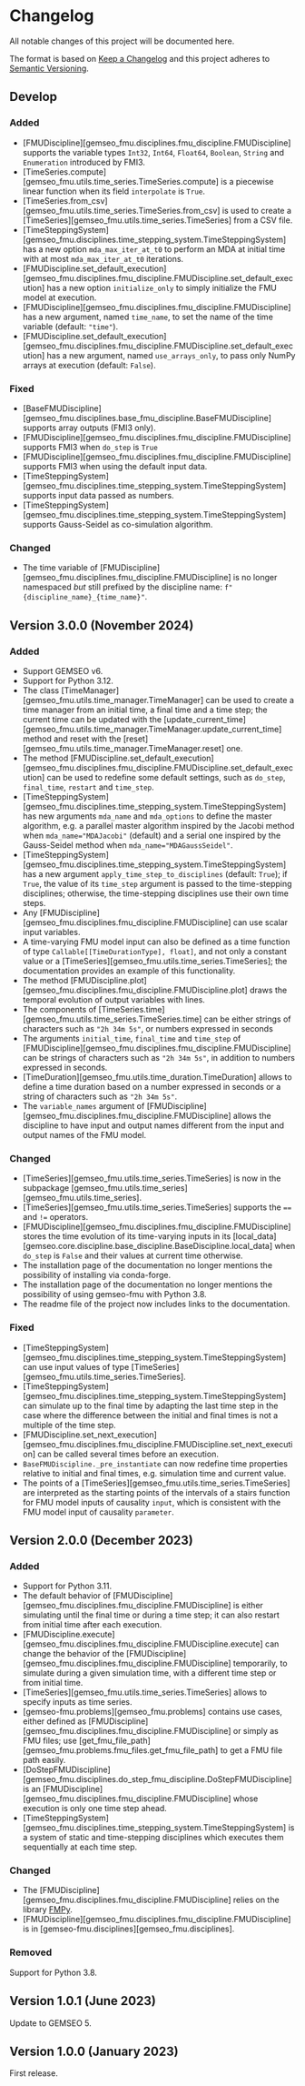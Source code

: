 <!--
Copyright 2021 IRT Saint Exupéry, https://www.irt-saintexupery.com

This work is licensed under the Creative Commons Attribution-ShareAlike 4.0
International License. To view a copy of this license, visit
http://creativecommons.org/licenses/by-sa/4.0/ or send a letter to Creative
Commons, PO Box 1866, Mountain View, CA 94042, USA.
-->

<!--
Changelog titles are:
- Added: for new features.
- Changed: for changes in existing functionality.
- Deprecated: for soon-to-be removed features.
- Removed: for now removed features.
- Fixed: for any bug fixes.
- Security: in case of vulnerabilities.
-->

# Changelog

All notable changes of this project will be documented here.

The format is based on
[Keep a Changelog](https://keepachangelog.com/en/1.0.0)
and this project adheres to
[Semantic Versioning](https://semver.org/spec/v2.0.0.html).

## Develop

### Added

- [FMUDiscipline][gemseo_fmu.disciplines.fmu_discipline.FMUDiscipline] supports the variable types `Int32`, `Int64`, `Float64`, `Boolean`, `String` and `Enumeration` introduced by FMI3.
- [TimeSeries.compute][gemseo_fmu.utils.time_series.TimeSeries.compute] is a piecewise linear function when its field ``interpolate`` is ``True``.
- [TimeSeries.from_csv][gemseo_fmu.utils.time_series.TimeSeries.from_csv] is used to create a [TimeSeries][gemseo_fmu.utils.time_series.TimeSeries] from a CSV file.
- [TimeSteppingSystem][gemseo_fmu.disciplines.time_stepping_system.TimeSteppingSystem] has a new option ``mda_max_iter_at_t0`` to perform an MDA at initial time with at most ``mda_max_iter_at_t0`` iterations.
- [FMUDiscipline.set_default_execution][gemseo_fmu.disciplines.fmu_discipline.FMUDiscipline.set_default_execution] has a new option ``initialize_only`` to simply initialize the FMU model at execution.
- [FMUDiscipline][gemseo_fmu.disciplines.fmu_discipline.FMUDiscipline] has a new argument, named ``time_name``, to set the name of the time variable (default: ``"time"``).
- [FMUDiscipline.set_default_execution][gemseo_fmu.disciplines.fmu_discipline.FMUDiscipline.set_default_execution] has a new argument, named ``use_arrays_only``, to pass only NumPy arrays at execution (default: ``False``).

### Fixed

- [BaseFMUDiscipline][gemseo_fmu.disciplines.base_fmu_discipline.BaseFMUDiscipline] supports array outputs (FMI3 only).
- [FMUDiscipline][gemseo_fmu.disciplines.fmu_discipline.FMUDiscipline] supports FMI3 when ``do_step`` is ``True``
- [FMUDiscipline][gemseo_fmu.disciplines.fmu_discipline.FMUDiscipline] supports FMI3 when using the default input data.
- [TimeSteppingSystem][gemseo_fmu.disciplines.time_stepping_system.TimeSteppingSystem] supports input data passed as numbers.
- [TimeSteppingSystem][gemseo_fmu.disciplines.time_stepping_system.TimeSteppingSystem] supports Gauss-Seidel as co-simulation algorithm.

### Changed

- The time variable of [FMUDiscipline][gemseo_fmu.disciplines.fmu_discipline.FMUDiscipline] is no longer namespaced *but* still prefixed by the discipline name: ``f"{discipline_name}_{time_name}"``.

## Version 3.0.0 (November 2024)

### Added

- Support GEMSEO v6.
- Support for Python 3.12.
- The class [TimeManager][gemseo_fmu.utils.time_manager.TimeManager] can be used to create a time manager
  from an initial time, a final time and a time step;
  the current time can be updated
  with the [update_current_time][gemseo_fmu.utils.time_manager.TimeManager.update_current_time] method
  and reset with the [reset][gemseo_fmu.utils.time_manager.TimeManager.reset] one.
- The method
  [FMUDiscipline.set_default_execution][gemseo_fmu.disciplines.fmu_discipline.FMUDiscipline.set_default_execution]
  can be used to redefine some default settings, such as `do_step`, `final_time`, `restart` and `time_step`.
- [TimeSteppingSystem][gemseo_fmu.disciplines.time_stepping_system.TimeSteppingSystem]
  has new arguments `mda_name` and `mda_options` to define the master algorithm,
  e.g. a parallel master algorithm inspired by the Jacobi method when `mda_name="MDAJacobi"` (default)
  and a serial one inspired by the Gauss-Seidel method when `mda_name="MDAGaussSeidel"`.
- [TimeSteppingSystem][gemseo_fmu.disciplines.time_stepping_system.TimeSteppingSystem]
  has a new argument `apply_time_step_to_disciplines` (default: `True`);
  if `True`,
  the value of its `time_step` argument is passed to the time-stepping disciplines;
  otherwise,
  the time-stepping disciplines use their own time steps.
- Any [FMUDiscipline][gemseo_fmu.disciplines.fmu_discipline.FMUDiscipline] can use scalar input variables.
- A time-varying FMU model input can also be defined
  as a time function of type `Callable[[TimeDurationType], float]`,
  and not only a constant value or a
  [TimeSeries][gemseo_fmu.utils.time_series.TimeSeries];
  the documentation provides an example of this functionality.
- The method
  [FMUDiscipline.plot][gemseo_fmu.disciplines.fmu_discipline.FMUDiscipline.plot]
  draws the temporal evolution of output variables with lines.
- The components of
  [TimeSeries.time][gemseo_fmu.utils.time_series.TimeSeries.time]
  can be either strings of characters such as `"2h 34m 5s"`,
  or numbers expressed in seconds
- The arguments `initial_time`, `final_time` and `time_step` of
  [FMUDiscipline][gemseo_fmu.disciplines.fmu_discipline.FMUDiscipline]
  can be strings of characters such as `"2h 34m 5s"`,
  in addition to numbers expressed in seconds.
- [TimeDuration][gemseo_fmu.utils.time_duration.TimeDuration]
  allows to define a time duration
  based on a number expressed in seconds
  or a string of characters such as `"2h 34m 5s"`.
- The `variable_names` argument of [FMUDiscipline][gemseo_fmu.disciplines.fmu_discipline.FMUDiscipline]
  allows the discipline to have input and output names different from the input and output names of the FMU model.

### Changed

- [TimeSeries][gemseo_fmu.utils.time_series.TimeSeries] is now
  in the subpackage [gemseo_fmu.utils.time_series][gemseo_fmu.utils.time_series].
- [TimeSeries][gemseo_fmu.utils.time_series.TimeSeries] supports the `==` and `!=` operators.
- [FMUDiscipline][gemseo_fmu.disciplines.fmu_discipline.FMUDiscipline]
  stores the time evolution of its time-varying inputs
  in its [local_data][gemseo.core.discipline.base_discipline.BaseDiscipline.local_data]
  when `do_step` is `False`
  and their values at current time otherwise.
- The installation page of the documentation no longer mentions the possibility
  of installing via conda-forge.
- The installation page of the documentation no longer mentions the possibility
  of using gemseo-fmu with Python 3.8.
- The readme file of the project now includes links to the documentation.

### Fixed

- [TimeSteppingSystem][gemseo_fmu.disciplines.time_stepping_system.TimeSteppingSystem]
  can use input values of type [TimeSeries][gemseo_fmu.utils.time_series.TimeSeries].
- [TimeSteppingSystem][gemseo_fmu.disciplines.time_stepping_system.TimeSteppingSystem]
  can simulate up to the final time by adapting the last time step
  in the case where the difference between the initial and final times is not a multiple of the time step.
- [FMUDiscipline.set_next_execution][gemseo_fmu.disciplines.fmu_discipline.FMUDiscipline.set_next_execution]
  can be called several times before an execution.
- `BaseFMUDiscipline._pre_instantiate` can now redefine time properties
  relative to initial and final times, e.g. simulation time and current value.
- The points of a
  [TimeSeries][gemseo_fmu.utils.time_series.TimeSeries]
  are interpreted as the starting points of the intervals of a stairs function
  for FMU model inputs of causality `input`,
  which is consistent with the FMU model input of causality `parameter`.

## Version 2.0.0 (December 2023)

### Added

- Support for Python 3.11.
- The default behavior of
  [FMUDiscipline][gemseo_fmu.disciplines.fmu_discipline.FMUDiscipline]
  is either simulating until the final time or during a time step;
  it can also restart from initial time after each execution.
- [FMUDiscipline.execute][gemseo_fmu.disciplines.fmu_discipline.FMUDiscipline.execute]
  can change the behavior of the
  [FMUDiscipline][gemseo_fmu.disciplines.fmu_discipline.FMUDiscipline]
  temporarily, to simulate during a given simulation time, with a
  different time step or from initial time.
- [TimeSeries][gemseo_fmu.utils.time_series.TimeSeries]
  allows to specify inputs as time series.
- [gemseo-fmu.problems][gemseo_fmu.problems] contains use cases,
  either defined as [FMUDiscipline][gemseo_fmu.disciplines.fmu_discipline.FMUDiscipline]
  or simply as FMU files;
  use [get_fmu_file_path][gemseo_fmu.problems.fmu_files.get_fmu_file_path]
  to get a FMU file path easily.
- [DoStepFMUDiscipline][gemseo_fmu.disciplines.do_step_fmu_discipline.DoStepFMUDiscipline]
  is an [FMUDiscipline][gemseo_fmu.disciplines.fmu_discipline.FMUDiscipline]
  whose execution is only one time step ahead.
- [TimeSteppingSystem][gemseo_fmu.disciplines.time_stepping_system.TimeSteppingSystem]
  is a system of static and time-stepping disciplines
  which executes them sequentially at each time step.

### Changed

- The [FMUDiscipline][gemseo_fmu.disciplines.fmu_discipline.FMUDiscipline]
  relies on the library [FMPy](https://github.com/CATIA-Systems/FMPy).
- [FMUDiscipline][gemseo_fmu.disciplines.fmu_discipline.FMUDiscipline]
  is in [gemseo-fmu.disciplines][gemseo_fmu.disciplines].

### Removed

Support for Python 3.8.

## Version 1.0.1 (June 2023)

Update to GEMSEO 5.

## Version 1.0.0 (January 2023)

First release.
